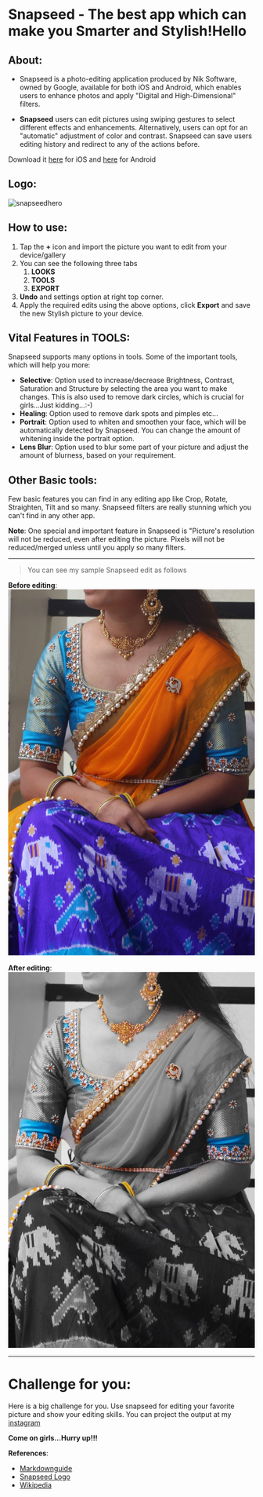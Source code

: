 # Snapseed - The best app which can make you Smarter and Stylish!Hello

## About:
- Snapseed is a photo-editing application produced by Nik Software, owned by Google, available for both iOS and Android, which enables users to enhance photos and apply "Digital and High-Dimensional" filters.

- **Snapseed** users can edit pictures using swiping gestures to select different effects and enhancements. Alternatively, users can opt for an "automatic" adjustment of color and contrast. Snapseed can save users editing history and redirect to any of the actions before. 

Download it [here](https://apps.apple.com/us/app/snapseed/id439438619) for iOS and [here](https://play.google.com/store/apps/details?id=com.niksoftware.snapseed&hl=en_US) for Android 

## Logo:
![snapseedhero](https://tr2.cbsistatic.com/hub/i/r/2017/06/27/a8c9dffc-6902-4f5b-99bc-83c0f12007ab/resize/1200x/33ae27ebbc178931bb1a341c38c74011/snapseedhero.jpg "Snapseed")

## How to use:
1. Tap the **+** icon and import the picture you want to edit from your device/gallery
2. You can see the following three tabs
    1. **LOOKS**
    2. **TOOLS**
    3. **EXPORT**
3. **Undo** and settings option at right top corner.
4. Apply the required edits using the above options, click **Export** and save the new Stylish picture to your device.
  
## Vital Features in TOOLS:
Snapseed supports many options in tools. Some of the important tools, which will help you more:
- **Selective**: Option used to increase/decrease Brightness, Contrast, Saturation and Structure by selecting the area you want to make changes. This is also used to remove dark circles, which is crucial for girls...Just kidding...:-)
- **Healing**: Option used to remove dark spots and pimples etc...
- **Portrait**: Option used to whiten and smoothen your face, which will be automatically detected by Snapseed. You can change the amount of whitening inside the portrait option.
- **Lens Blur**: Option used to blur some part of your picture and adjust the amount of blurness, based on your requirement.

## Other Basic tools:
Few basic features you can find in any editing app like Crop, Rotate, Straighten, Tilt and so many. Snapseed filters are really stunning which you can't find in any other app.

**Note**: One special and important feature in Snapseed is "Picture's resolution will not be reduced, even after editing the picture. Pixels will not be reduced/merged unless until you apply so many filters.
***


  > You can see my sample Snapseed edit as follows

**Before editing**: 
![Before](pic11.jpg)

**After editing**: 
![After](unnamed1.jpg)

***

# Challenge for you:
Here is a big challenge for you. Use snapseed for editing your favorite picture and show your editing skills. You can project the output at my [instagram](https://www.instagram.com/cherry_prasanna/)

**Come on girls...Hurry up!!!**


**References**:
- [Markdownguide](https://www.markdownguide.org)
- [Snapseed Logo](https://tr2.cbsistatic.com/hub/i/r/2017/06/27/a8c9dffc-6902-4f5b-99bc-83c0f12007ab/resize/1200x/33ae27ebbc178931bb1a341c38c74011/snapseedhero.jpg)
- [Wikipedia](https://www.wikipedia.org/)

